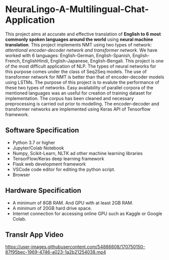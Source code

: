 # NeuraLingo-A-Multilingual-Chat-Application

This project aims at accurate and effective translation of **English to 6 most commonly spoken languages around the world** using **neural machine translation**. This project implements NMT using two types of network: *attentional encoder-decoder network and transformer network*.
We have worked with 6 languages: English-German, English-Spanish, English-French, EnglishHindi, English-Japanese, English-Bengali. This project is one of the most difficult application of NLP. The types of neural networks for this purpose comes under the class of Seq2Seq models. The use of transformer network for NMT is better than that of encoder-decoder models using LSTMs. The purpose of this project is to evalute the performance of these two types of networks. Easy availability of parallel corpora of the mentioned languages was an useful for creation of training dataset for implementation. The corpus has been cleaned and necessary preprocessing is carried out prior to modelling. The encoder-decoder and transformer networks are implemented using Keras API of Tensorflow framework.

## Software Specification

 * Python 3.7 or higher
 * Jupyter/Colab Notebook
 * Numpy, Scikit-Learn, NLTK ad other machine learning libraries
 * TensorFlow/Keras deep learning framework
 * Flask web development framework
 * VSCode code editor for editing the python script.
 * Browser

## Hardware Specification

* A minimum of 8GB RAM. And GPU with at least 2GB RAM.
* A minimum of 20GB hard drive space.
* Internet connection for accessing online GPU such as Kaggle or Google Colab.


## Translr App Video



https://user-images.githubusercontent.com/54886608/170750150-87f95bec-1969-4746-a023-1a2b21254038.mp4

